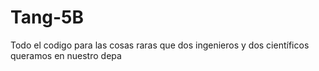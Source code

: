 # Tang-5B
Todo el codigo para las cosas raras que dos ingenieros y dos científicos queramos en nuestro depa
